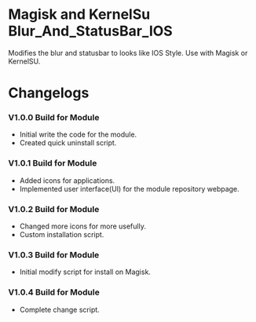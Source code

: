 # Magisk and KernelSu Blur_And_StatusBar_IOS

Modifies the blur and statusbar to looks like IOS Style. Use with Magisk or KernelSU.

# Changelogs

### V1.0.0 Build for Module
- Initial write the code for the module.
- Created quick uninstall script.
### V1.0.1 Build for Module
- Added icons for applications.
- Implemented user interface(UI) for the module repository webpage.
### V1.0.2 Build for Module
- Changed more icons for more usefully.
- Custom installation script.
### V1.0.3 Build for Module
- Initial modify script for install on Magisk. 
### V1.0.4 Build for Module
- Complete change script.
